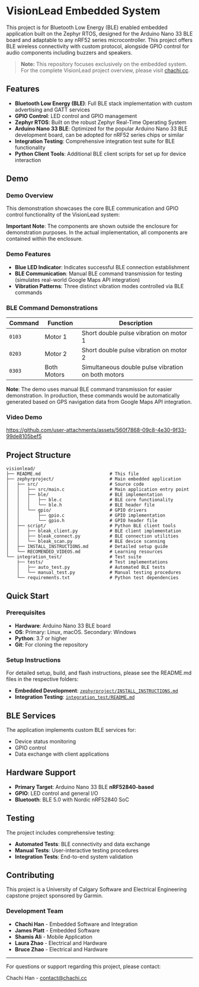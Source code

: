 # VisionLead Embedded System

This project is for Bluetooth Low Energy (BLE) enabled embedded application built on the Zephyr RTOS, designed for the Arduino Nano 33 BLE board and adaptable to any nRF52 series microcontroller. This project offers BLE wireless connectivity with custom protocol, alongside GPIO control for audio components including buzzers and speakers.

> **Note:** This repository focuses exclusively on the embedded system. For the complete VisionLead project overview, please visit [chachi.cc](https://chachi.cc/projects/visionlead).

## Features

- **Bluetooth Low Energy (BLE)**: Full BLE stack implementation with custom advertising and GATT services
- **GPIO Control**: LED control and GPIO management
- **Zephyr RTOS**: Built on the robust Zephyr Real-Time Operating System
- **Arduino Nano 33 BLE**: Optimized for the popular Arduino Nano 33 BLE development board, can be adopted for nRF52 series chips or similar
- **Integration Testing**: Comprehensive integration test suite for BLE functionality
- **Python Client Tools**: Additional BLE client scripts for set up for device interaction

## Demo

### Demo Overview

This demonstration showcases the core BLE communication and GPIO control functionality of the VisionLead system:

**Important Note**: The components are shown outside the enclosure for demonstration purposes. In the actual implementation, all components are contained within the enclosure.

### Demo Features

- **Blue LED Indicator**: Indicates successful BLE connection establishment
- **BLE Communication**: Manual BLE command transmission for testing (simulates real-world Google Maps API integration)
- **Vibration Patterns**: Three distinct vibration modes controlled via BLE commands

### BLE Command Demonstrations

| Command | Function | Description |
|---------|----------|-------------|
| `0103` | Motor 1 | Short double pulse vibration on motor 1 |
| `0203` | Motor 2 | Short double pulse vibration on motor 2 |
| `0303` | Both Motors | Simultaneous double pulse vibration on both motors |

**Note**: The demo uses manual BLE command transmission for easier demonstration. In production, these commands would be automatically generated based on GPS navigation data from Google Maps API integration.

### Video Demo

https://github.com/user-attachments/assets/560f7868-09c8-4e30-9f33-99de8105bef5

## Project Structure

```
visionlead/
├── README.md                          # This file
├── zephyrproject/                     # Main embedded application
│   ├── src/                           # Source code
│   │   ├── src/main.c                 # Main application entry point
│   │   ├── ble/                       # BLE implementation
│   │   │   ├── ble.c                  # BLE core functionality
│   │   │   └── ble.h                  # BLE header file
│   │   └── gpio/                      # GPIO drivers
│   │       ├── gpio.c                 # GPIO implementation
│   │       └── gpio.h                 # GPIO header file
│   ├── script/                        # Python BLE client tools
│   │   ├── bleak_client.py            # BLE client implementation
│   │   ├── bleak_connect.py           # BLE connection utilities
│   │   └── bleak_scan.py              # BLE device scanning
│   ├── INSTALL_INSTRUCTIONS.md        # Detailed setup guide
│   └── RECOMENDED_VIDEOS.md           # Learning resources
└── integration_test/                  # Test suite
    ├── tests/                         # Test implementations
    │   ├── auto_test.py               # Automated BLE tests
    │   └── manual_test.py             # Manual testing procedures
    └── requirements.txt               # Python test dependencies
```

## Quick Start

### Prerequisites

- **Hardware**: Arduino Nano 33 BLE board
- **OS**: Primary: Linux, macOS. Secondary: Windows
- **Python**: 3.7 or higher
- **Git**: For cloning the repository

### Setup Instructions

For detailed setup, build, and flash instructions, please see the README.md files in the respective folders:

- **Embedded Development**: [`zephyrproject/INSTALL_INSTRUCTIONS.md`](./zephyrproject/INSTALL_INSTRUCTIONS.md)
- **Integration Testing**: [`integration_test/README.md`](./integration_test/README.md)


## BLE Services

The application implements custom BLE services for:

- Device status monitoring
- GPIO control
- Data exchange with client applications

## Hardware Support

- **Primary Target**: Arduino Nano 33 BLE **nRF52840-based**
- **GPIO**: LED control and general I/O
- **Bluetooth**: BLE 5.0 with Nordic nRF52840 SoC

## Testing

The project includes comprehensive testing:

- **Automated Tests**: BLE connectivity and data exchange
- **Manual Tests**: User-interactive testing procedures
- **Integration Tests**: End-to-end system validation


## Contributing

This project is a University of Calgary Software and Electrical Engineering capstone project sponsored by Garmin.

### Development Team
- **Chachi Han** - Embedded Software and Integration
- **James Platt** - Embedded Software
- **Shamis Ali** - Mobile Application
- **Laura Zhao** - Electrical and Hardware
- **Bruce Zhao** - Electrical and Hardware


---

For questions or support regarding this project, please contact:

Chachi Han - contact@chachi.cc

